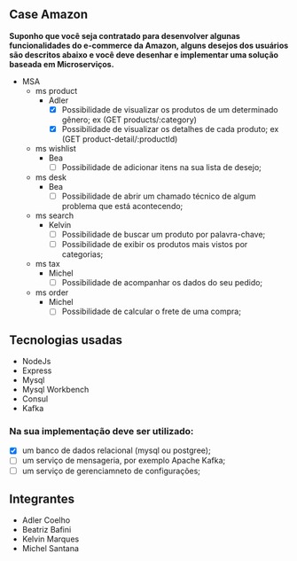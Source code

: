 Case Amazon
---
__Suponho que você seja contratado para desenvolver algunas funcionalidades do e-commerce da
Amazon, alguns desejos dos usuários são descritos abaixo e você deve desenhar e implementar uma
solução baseada em Microserviços.__
  
- MSA
  - ms product
    - Adler
        - [x] Possibilidade de visualizar os produtos de um determinado gênero; ex (GET products/:category)
        - [x] Possibilidade de visualizar os detalhes de cada produto; ex (GET product-detail/:productId)

  - ms wishlist 
    - Bea
        - [ ] Possibilidade de adicionar itens na sua lista de desejo;
  - ms desk
    - Bea
        - [ ] Possibilidade de abrir um chamado técnico de algum problema que está acontecendo;

  - ms search
    - Kelvin
        - [ ] Possibilidade de buscar um produto por palavra-chave;
        - [ ] Possibilidade de exibir os produtos mais vistos por categorias;

  - ms tax
    - Michel
        - [ ] Possibilidade de acompanhar os dados do seu pedido;
  - ms order
    - Michel
        - [ ] Possibilidade de calcular o frete de uma compra;  

## Tecnologias usadas
- NodeJs
- Express
- Mysql
- Mysql Workbench
- Consul
- Kafka

### Na sua implementação deve ser utilizado: 
- [x] um banco de dados relacional (mysql ou postgree);
- [ ] um serviço de mensageria, por exemplo Apache Kafka;
- [ ] um serviço de gerenciamneto de configurações;

## Integrantes
- Adler Coelho
- Beatriz Bafini
- Kelvin Marques
- Michel Santana
